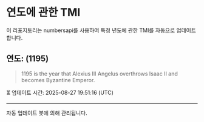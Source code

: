 
# 연도에 관한 TMI

이 리포지토리는 numbersapi를 사용하여 특정 년도에 관한 TMI를 자동으로 업데이트합니다.

## 연도: (1195)
> 1195 is the year that Alexius III Angelus overthrows Isaac II and becomes Byzantine Emperor.

⏳ 업데이트 시간: 2025-08-27 19:51:16 (UTC)

---
자동 업데이트 봇에 의해 관리됩니다.

